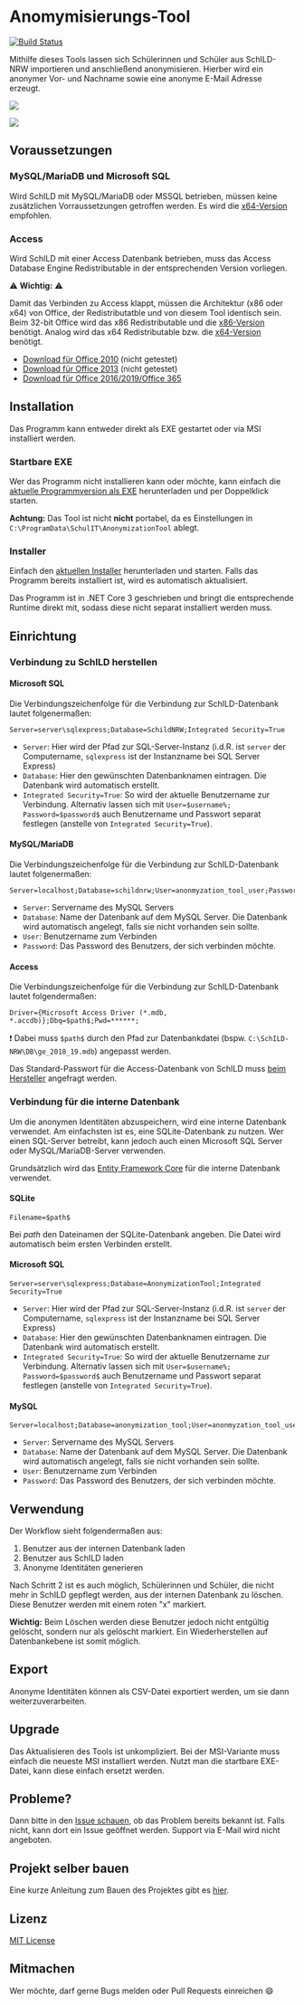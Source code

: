 # Anomymisierungs-Tool

[![Build Status](https://dev.azure.com/schulit/AnonymizationTool/_apis/build/status/SchulIT.anonymization-tool?branchName=master)](https://dev.azure.com/schulit/AnonymizationTool/_build/latest?definitionId=4&branchName=master)

Mithilfe dieses Tools lassen sich Schülerinnen und Schüler aus SchILD-NRW importieren und anschließend anonymisieren. Hierber wird ein anonymer Vor- und Nachname sowie eine anonyme E-Mail Adresse erzeugt. 

![](screenshots/overview.png)

![](screenshots/settings.png)

## Voraussetzungen

### MySQL/MariaDB und Microsoft SQL

Wird SchILD mit MySQL/MariaDB oder MSSQL betrieben, müssen keine zusätzlichen Vorraussetzungen getroffen werden. Es wird die [x64-Version](https://github.com/SchulIT/anonymization-tool/releases) empfohlen. 

### Access

Wird SchILD mit einer Access Datenbank betrieben, muss das Access Database Engine Redistributable in der entsprechenden Version vorliegen.

⚠️ **Wichtig:** ⚠️

Damit das Verbinden zu Access klappt, müssen die Architektur (x86 oder x64) von Office, der Redistributatble und von diesem Tool identisch sein. Beim 32-bit Office wird das x86 Redistributable und die [x86-Version](https://github.com/SchulIT/anonymization-tool/releases) benötigt. Analog wird das x64 Redistributable bzw. die [x64-Version](https://github.com/SchulIT/anonymization-tool/releases) benötigt.

* [Download für Office 2010](https://www.microsoft.com/de-DE/download/details.aspx?id=13255) (nicht getestet)
* [Download für Office 2013](https://www.microsoft.com/en-us/download/details.aspx?id=39358) (nicht getestet)
* [Download für Office 2016/2019/Office 365](https://www.microsoft.com/en-us/download/details.aspx?id=54920)

## Installation

Das Programm kann entweder direkt als EXE gestartet oder via MSI installiert werden. 

### Startbare EXE

Wer das Programm nicht installieren kann oder möchte, kann einfach die [aktuelle Programmversion als EXE](https://github.com/SchulIT/anonymization-tool/releases) herunterladen und per Doppelklick starten. 

**Achtung:** Das Tool ist nicht **nicht** portabel, da es Einstellungen in `C:\ProgramData\SchulIT\AnonymizationTool` ablegt.

### Installer

Einfach den [aktuellen Installer](https://github.com/SchulIT/anonymization-tool/releases) herunterladen und starten. Falls das Programm bereits installiert ist, wird es automatisch aktualisiert.

Das Programm ist in .NET Core 3 geschrieben und bringt die entsprechende Runtime direkt mit, sodass diese nicht separat installiert werden muss.

## Einrichtung

### Verbindung zu SchILD herstellen

#### Microsoft SQL

Die Verbindungszeichenfolge für die Verbindung zur SchILD-Datenbank lautet folgenermaßen:

```
Server=server\sqlexpress;Database=SchildNRW;Integrated Security=True
```

* `Server`: Hier wird der Pfad zur SQL-Server-Instanz (i.d.R. ist `server` der Computername, `sqlexpress` ist der Instanzname bei SQL Server Express)
* `Database`: Hier den gewünschten Datenbanknamen eintragen. Die Datenbank wird automatisch erstellt.
* `Integrated Security=True`: So wird der aktuelle Benutzername zur Verbindung. Alternativ lassen sich mit `User=$username%; Password=$password$` auch Benutzername und Passwort separat festlegen (anstelle von `Integrated Security=True`).

#### MySQL/MariaDB

Die Verbindungszeichenfolge für die Verbindung zur SchILD-Datenbank lautet folgenermaßen:

```
Server=localhost;Database=schildnrw;User=anonmyzation_tool_user;Password=your_secret_password;
```

* `Server`: Servername des MySQL Servers
* `Database`: Name der Datenbank auf dem MySQL Server. Die Datenbank wird automatisch angelegt, falls sie nicht vorhanden sein sollte.
* `User`: Benutzername zum Verbinden
* `Password`: Das Password des Benutzers, der sich verbinden möchte.

#### Access

Die Verbindungszeichenfolge für die Verbindung zur SchILD-Datenbank lautet folgendermaßen:

```
Driver={Microsoft Access Driver (*.mdb, *.accdb)};Dbq=$path$;Pwd=******;
```

❗ Dabei muss `$path$` durch den Pfad zur Datenbankdatei (bspw. `C:\SchILD-NRW\DB\ge_2018_19.mdb`) angepasst werden.

Das Standard-Passwort für die Access-Datenbank von SchILD muss [beim Hersteller](https://www.svws.nrw.de/) angefragt werden.

### Verbindung für die interne Datenbank

Um die anonymen Identitäten abzuspeichern, wird eine interne Datenbank verwendet. Am einfachsten ist es, eine SQLite-Datenbank zu nutzen. Wer einen SQL-Server betreibt, kann jedoch auch einen Microsoft SQL Server oder MySQL/MariaDB-Server verwenden.

Grundsätzlich wird das [Entity Framework Core](https://docs.microsoft.com/de-de/ef/core/) für die interne Datenbank verwendet. 

#### SQLite

```
Filename=$path$
```

Bei $path$ den Dateinamen der SQLite-Datenbank angeben. Die Datei wird automatisch beim ersten Verbinden erstellt.

#### Microsoft SQL

```
Server=server\sqlexpress;Database=AnonymizationTool;Integrated Security=True
```

* `Server`: Hier wird der Pfad zur SQL-Server-Instanz (i.d.R. ist `server` der Computername, `sqlexpress` ist der Instanzname bei SQL Server Express)
* `Database`: Hier den gewünschten Datenbanknamen eintragen. Die Datenbank wird automatisch erstellt.
* `Integrated Security=True`: So wird der aktuelle Benutzername zur Verbindung. Alternativ lassen sich mit `User=$username%; Password=$password$` auch Benutzername und Passwort separat festlegen (anstelle von `Integrated Security=True`).

#### MySQL

```
Server=localhost;Database=anonymization_tool;User=anonmyzation_tool_user;Password=your_secret_password;
```

* `Server`: Servername des MySQL Servers
* `Database`: Name der Datenbank auf dem MySQL Server. Die Datenbank wird automatisch angelegt, falls sie nicht vorhanden sein sollte.
* `User`: Benutzername zum Verbinden
* `Password`: Das Password des Benutzers, der sich verbinden möchte.

## Verwendung

Der Workflow sieht folgendermaßen aus:

1. Benutzer aus der internen Datenbank laden
2. Benutzer aus SchILD laden
3. Anonyme Identitäten generieren

Nach Schritt 2 ist es auch möglich, Schülerinnen und Schüler, die nicht mehr in SchILD gepflegt werden, aus der internen Datenbank zu löschen. Diese Benutzer werden mit einem roten "x" markiert. 

**Wichtig:** Beim Löschen werden diese Benutzer jedoch nicht entgültig gelöscht, sondern nur als gelöscht markiert. Ein Wiederherstellen auf Datenbankebene ist somit möglich.

## Export

Anonyme Identitäten können als CSV-Datei exportiert werden, um sie dann weiterzuverarbeiten. 

## Upgrade

Das Aktualisieren des Tools ist unkompliziert. Bei der MSI-Variante muss einfach die neueste MSI installiert werden. Nutzt man die startbare EXE-Datei, kann diese einfach ersetzt werden. 

## Probleme?

Dann bitte in den [Issue schauen](https://github.com/SchulIT/anonymization-tool/issues), ob das Problem bereits bekannt ist. Falls nicht, kann dort ein Issue geöffnet werden. Support via E-Mail wird nicht angeboten.

## Projekt selber bauen

Eine kurze Anleitung zum Bauen des Projektes gibt es [hier](BUILD.md).

## Lizenz

[MIT License](LICENSE.md)

## Mitmachen

Wer möchte, darf gerne Bugs melden oder Pull Requests einreichen :smile: